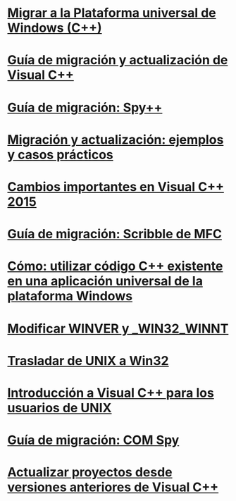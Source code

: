 # [Migrar a la Plataforma universal de Windows (C++)](porting-to-the-universal-windows-platform-cpp.md)
# [Guía de migración y actualización de Visual C++](visual-cpp-porting-and-upgrading-guide.md)
# [Guía de migración: Spy++](porting-guide-spy-increment.md)
# [Migración y actualización: ejemplos y casos prácticos](porting-and-upgrading-examples-and-case-studies.md)
# [Cambios importantes en Visual C++ 2015](visual-cpp-change-history-2003-20151.md)
# [Guía de migración: Scribble de MFC](porting-guide-mfc-scribble.md)
# [Cómo: utilizar código C++ existente en una aplicación universal de la plataforma Windows](how-to-use-existing-cpp-code-in-a-universal-windows-platform-app.md)
# [Modificar WINVER y _WIN32_WINNT](modifying-winver-and-win32-winnt.md)
# [Trasladar de UNIX a Win32](porting-from-unix-to-win32.md)
# [Introducción a Visual C++ para los usuarios de UNIX](introduction-to-visual-cpp-for-unix-users.md)
# [Guía de migración: COM Spy](porting-guide-com-spy.md)
# [Actualizar proyectos desde versiones anteriores de Visual C++](upgrading-projects-from-earlier-versions-of-visual-cpp.md)
